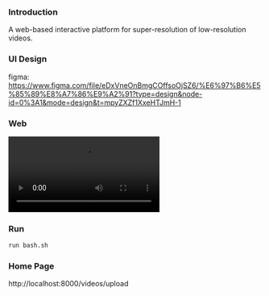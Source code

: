 ### Introduction
A web-based interactive platform for super-resolution of low-resolution videos.

### UI Design

figma: https://www.figma.com/file/eDxVneOnBmgCOffsoOjSZ6/%E6%97%B6%E5%85%89%E8%A7%86%E9%A2%91?type=design&node-id=0%3A1&mode=design&t=mpyZXZf1XxeHTJmH-1

### Web

<video controls src="https://github.com/spcrey/time-video/blob/master/demo.mp4" title="demo.mp4"></video>

### Run
```sh
run bash.sh
```

### Home Page
http://localhost:8000/videos/upload
